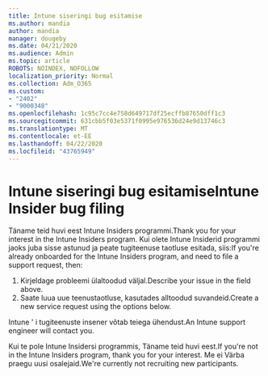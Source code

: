 ```yaml
---
title: Intune siseringi bug esitamise
ms.author: mandia
author: mandia
manager: dougeby
ms.date: 04/21/2020
ms.audience: Admin
ms.topic: article
ROBOTS: NOINDEX, NOFOLLOW
localization_priority: Normal
ms.collection: Adm_O365
ms.custom:
- "2402"
- "9000348"
ms.openlocfilehash: 1c95c7cc4e758d649717df25ecffb87650dff1c3
ms.sourcegitcommit: 631cbb5f03e5371f0995e976536d24e9d13746c3
ms.translationtype: MT
ms.contentlocale: et-EE
ms.lasthandoff: 04/22/2020
ms.locfileid: "43765949"
---
```

# <a name="intune-insider-bug-filing"></a><span data-ttu-id="17a5e-102">Intune siseringi bug esitamise</span><span class="sxs-lookup"><span data-stu-id="17a5e-102">Intune Insider bug filing</span></span>

<span data-ttu-id="17a5e-103">Täname teid huvi eest Intune Insiders programmi.</span><span class="sxs-lookup"><span data-stu-id="17a5e-103">Thank you for your interest in the Intune Insiders program.</span></span> <span data-ttu-id="17a5e-104">Kui olete Intune Insiderid programmi jaoks juba sisse astunud ja peate tugiteenuse taotluse esitada, siis:</span><span class="sxs-lookup"><span data-stu-id="17a5e-104">If you're already onboarded for the Intune Insiders program, and need to file a support request, then:</span></span>

1. <span data-ttu-id="17a5e-105">Kirjeldage probleemi ülaltoodud väljal.</span><span class="sxs-lookup"><span data-stu-id="17a5e-105">Describe your issue in the field above.</span></span>
2. <span data-ttu-id="17a5e-106">Saate luua uue teenustaotluse, kasutades alltoodud suvandeid.</span><span class="sxs-lookup"><span data-stu-id="17a5e-106">Create a new service request using the options below.</span></span>

<span data-ttu-id="17a5e-107">Intune ' i tugiteenuste insener võtab teiega ühendust.</span><span class="sxs-lookup"><span data-stu-id="17a5e-107">An Intune support engineer will contact you.</span></span>

<span data-ttu-id="17a5e-108">Kui te pole Intune Insidersi programmis, Täname teid huvi eest.</span><span class="sxs-lookup"><span data-stu-id="17a5e-108">If you're not in the Intune Insiders program, thank you for your interest.</span></span> <span data-ttu-id="17a5e-109">Me ei Värba praegu uusi osalejaid.</span><span class="sxs-lookup"><span data-stu-id="17a5e-109">We're currently not recruiting new participants.</span></span>
